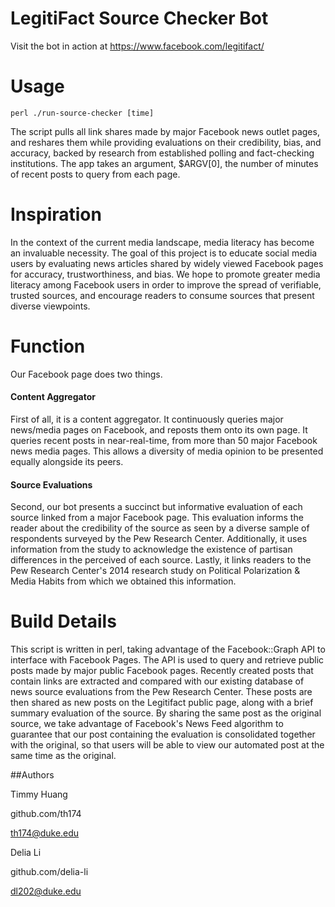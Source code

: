 # LegitiFact Source Checker Bot
Visit the bot in action at https://www.facebook.com/legitifact/

# Usage
    perl ./run-source-checker [time]

The script pulls all link shares made by major Facebook news outlet pages, and reshares them while providing evaluations on their credibility, bias, and accuracy, backed by research from established polling and fact-checking institutions. The app takes an argument, $ARGV[0], the number of minutes of recent posts to query from each page.

# Inspiration

In the context of the current media landscape, media literacy has become an invaluable necessity. The goal of this project is to educate social media users by evaluating news articles shared by widely viewed Facebook pages for accuracy, trustworthiness, and bias. We hope to promote greater media literacy among Facebook users in order to improve the spread of verifiable, trusted sources, and encourage readers to consume sources that present diverse viewpoints.

# Function

Our Facebook page does two things. 
#### Content Aggregator
First of all, it is a content aggregator. It continuously queries major news/media pages on Facebook, and reposts them onto its own page. It queries recent posts in near-real-time, from more than 50 major Facebook news media pages. This allows a diversity of media opinion to be presented equally alongside its peers.

#### Source Evaluations
Second, our bot presents a succinct but informative evaluation of each source linked from a major Facebook page. This evaluation informs the reader about the credibility of the source as seen by a diverse sample of respondents surveyed by the Pew Research Center. Additionally, it uses information from the study to acknowledge the existence of partisan differences in the perceived of each source. Lastly, it links readers to the Pew Research Center's 2014 research study on Political Polarization & Media Habits from which we obtained this information.

# Build Details
This script is written in perl, taking advantage of the Facebook::Graph API to interface with Facebook Pages. The API is used to query and retrieve public posts made by major public Facebook pages. Recently created posts that contain links are extracted and compared with our existing database of news source evaluations from the Pew Research Center. These posts are then shared as new posts on the Legitifact public page, along with a brief summary evaluation of the source. By sharing the same post as the original source, we take advantage of Facebook's News Feed algorithm to guarantee that our post containing the evaluation is consolidated together with the original, so that users will be able to view our automated post at the same time as the original.

##Authors

Timmy Huang 

github.com/th174

th174@duke.edu


Delia Li

github.com/delia-li

dl202@duke.edu
